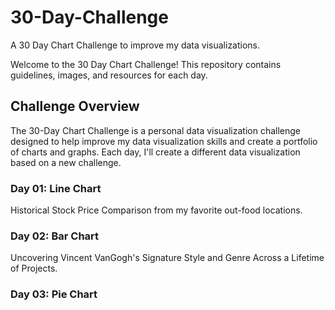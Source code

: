 # 30-Day-Challenge
A 30 Day Chart Challenge to improve my data visualizations.

Welcome to the 30 Day Chart Challenge! This repository contains guidelines, images, and resources for each day.

## Challenge Overview

The 30-Day Chart Challenge is a personal data visualization challenge designed to help improve my data visualization skills and create a portfolio of charts and graphs. Each day, I'll create a different data visualization based on a new challenge.

### Day 01: Line Chart 
Historical Stock Price Comparison from my favorite out-food locations.

### Day 02: Bar Chart
Uncovering Vincent VanGogh's Signature Style and Genre Across a Lifetime of Projects.

### Day 03: Pie Chart
